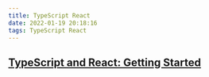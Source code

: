 ```yaml
---
title: TypeScript React
date: 2022-01-19 20:18:16
tags: TypeScript React
---
```



## [TypeScript and React: Getting Started](https://fettblog.eu/typescript-react/getting-started/)
